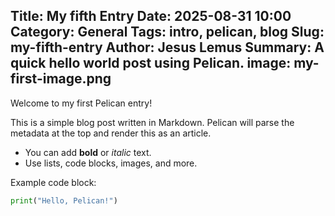 Title: My fifth Entry
Date: 2025-08-31 10:00
Category: General
Tags: intro, pelican, blog
Slug: my-fifth-entry
Author: Jesus Lemus
Summary: A quick hello world post using Pelican.
image: my-first-image.png
---

Welcome to my first Pelican entry!  

This is a simple blog post written in Markdown. Pelican will parse the metadata at the top and render this as an article.

- You can add **bold** or *italic* text.  
- Use lists, code blocks, images, and more.  

Example code block:

```python
print("Hello, Pelican!")
